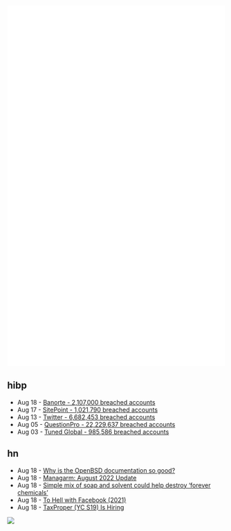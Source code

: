 ![Metrics](https://raw.githubusercontent.com/phixion/phixion/master/metrics.svg)

## hibp

<!--
for https://github.com/phixion/phixion/blob/main/.github/workflows/feeds.yml
-->
<!--START_SECTION:haveibeenpwnd-->
- Aug 18 - [Banorte - 2,107,000 breached accounts](https://haveibeenpwned.com/PwnedWebsites#Banorte)
- Aug 17 - [SitePoint - 1,021,790 breached accounts](https://haveibeenpwned.com/PwnedWebsites#SitePoint)
- Aug 13 - [Twitter - 6,682,453 breached accounts](https://haveibeenpwned.com/PwnedWebsites#Twitter)
- Aug 05 - [QuestionPro - 22,229,637 breached accounts](https://haveibeenpwned.com/PwnedWebsites#QuestionPro)
- Aug 03 - [Tuned Global - 985,586 breached accounts](https://haveibeenpwned.com/PwnedWebsites#TunedGlobal)
<!--END_SECTION:haveibeenpwnd-->

## hn

<!--
for https://github.com/phixion/phixion/blob/main/.github/workflows/feeds.yml
-->
<!--START_SECTION:hn-->
- Aug 18 - [Why is the OpenBSD documentation so good?](https://dataswamp.org/~solene/2022-08-18-why-openbsd-documentation-is-good.html)
- Aug 18 - [Managarm: August 2022 Update](https://managarm.org/2022/08/14/aug-update.html)
- Aug 18 - [Simple mix of soap and solvent could help destroy ‘forever chemicals’](https://www.science.org/content/article/simple-mix-soap-and-solvent-could-help-destroy-forever-chemicals)
- Aug 18 - [To Hell with Facebook (2021)](https://www.damninteresting.com/to-hell-with-facebook/)
- Aug 18 - [TaxProper (YC S19) Is Hiring](https://taxproper.notion.site/TaxProper-is-Hiring-c38437f2d0404380a6c5c9dd790c7624)
<!--END_SECTION:hn-->

<!--
for https://yhype.me
-->
![](https://hit.yhype.me/github/profile?user_id=13013670)
